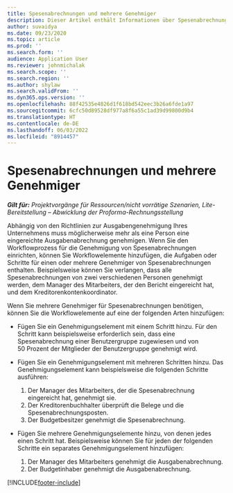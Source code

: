 ```yaml
---
title: Spesenabrechnungen und mehrere Genehmiger
description: Dieser Artikel enthält Informationen über Spesenabrechnungen, die von mehr als einer Person genehmigt werden müssen.
author: suvaidya
ms.date: 09/23/2020
ms.topic: article
ms.prod: ''
ms.search.form: ''
audience: Application User
ms.reviewer: johnmichalak
ms.search.scope: ''
ms.search.region: ''
ms.author: shylaw
ms.search.validFrom: ''
ms.dyn365.ops.version: ''
ms.openlocfilehash: 88f42535e4826d1f618bd542eec3b26a6fde1a97
ms.sourcegitcommit: 6cfc50d89528df977a8f6a55c1ad39d99800d9b4
ms.translationtype: HT
ms.contentlocale: de-DE
ms.lasthandoff: 06/03/2022
ms.locfileid: "8914457"
---
```

# <a name="expense-reports-and-multiple-approvers"></a>Spesenabrechnungen und mehrere Genehmiger

_**Gilt für:** Projektvorgänge für Ressourcen/nicht vorrätige Szenarien, Lite-Bereitstellung – Abwicklung der Proforma-Rechnungsstellung_

Abhängig von den Richtlinien zur Ausgabengenehmigung Ihres Unternehmens muss möglicherweise mehr als eine Person eine eingereichte Ausgabenabrechnung genehmigen. Wenn Sie den Workflowprozess für die Genehmigung von Spesenabrechnungen einrichten, können Sie Workflowelemente hinzufügen, die Aufgaben oder Schritte für einen oder mehrere Genehmiger von Spesenabrechnungen enthalten. Beispielsweise können Sie verlangen, dass alle Spesenabrechnungen von zwei verschiedenen Personen genehmigt werden, dem Manager des Mitarbeiters, der den Bericht eingereicht hat, und dem Kreditorenkontenkoordinator.

Wenn Sie mehrere Genehmiger für Spesenabrechnungen benötigen, können Sie die Workflowelemente auf eine der folgenden Arten hinzufügen:

- Fügen Sie ein Genehmigungselement mit einem Schritt hinzu. Für den Schritt kann beispielsweise erforderlich sein, dass eine Spesenabrechnung einer Benutzergruppe zugewiesen und von 50 Prozent der Mitglieder der Benutzergruppe genehmigt wird.
- Fügen Sie ein Genehmigungselement mit mehreren Schritten hinzu. Das Genehmigungselement kann beispielsweise die folgenden Schritte ausführen:

    1. Der Manager des Mitarbeiters, der die Spesenabrechnung eingereicht hat, genehmigt sie.
    2. Der Kreditorenbuchhalter überprüft die Belege und die Spesenabrechnungsposten.
    3. Der Budgetbesitzer genehmigt die Spesenabrechnung.

- Fügen Sie mehrere Genehmigungselemente hinzu, von denen jedes einen Schritt hat. Beispielsweise können Sie für jeden der folgenden Schritte ein separates Genehmigungselement hinzufügen:

    1. Der Manager des Mitarbeiters genehmigt die Ausgabenabrechnung.
    2. Der Budgetinhaber genehmigt die Ausgabenabrechnung.


[!INCLUDE[footer-include](../includes/footer-banner.md)]